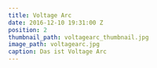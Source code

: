 ```yaml
---
title: Voltage Arc
date: 2016-12-10 19:31:00 Z
position: 2
thumbnail_path: voltagearc_thumbnail.jpg
image_path: voltagearc.jpg
caption: Das ist Voltage Arc
---
```



